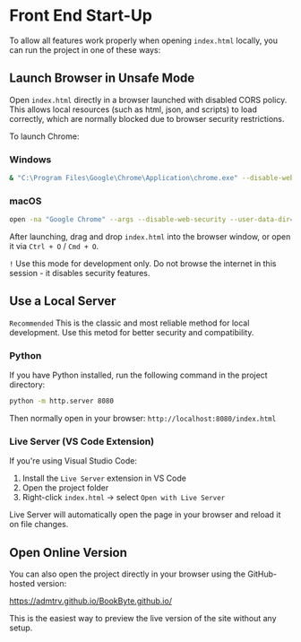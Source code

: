 # Front End Start-Up

To allow all features work properly when opening `index.html` locally, you can run the project in one of these ways:

## Launch Browser in Unsafe Mode

Open `index.html` directly in a browser launched with disabled CORS policy. This allows local resources (such as html, json, and scripts) to load correctly, which are normally blocked due to browser security restrictions.

To launch Chrome:
### Windows

```bash
& "C:\Program Files\Google\Chrome\Application\chrome.exe" --disable-web-security --user-data-dir="C:/ChromeDevSession"
```

### macOS

```bash
open -na "Google Chrome" --args --disable-web-security --user-data-dir="/tmp/ChromeDevSession"
```

After launching, drag and drop `index.html` into the browser window, or open it via `Ctrl + O` / `Cmd + O`.

`!` Use this mode for development only. Do not browse the internet in this session - it disables security features.

## Use a Local Server

`Recommended` This is the classic and most reliable method for local development. Use this metod for better security and compatibility.

### Python

If you have Python installed, run the following command in the project directory:

```bash
python -m http.server 8080
```

Then normally open in your browser: `http://localhost:8080/index.html`

### Live Server (VS Code Extension)

If you're using Visual Studio Code:
1. Install the `Live Server` extension in VS Code
2. Open the project folder
3. Right-click `index.html` -> select `Open with Live Server`

Live Server will automatically open the page in your browser and reload it on file changes.

## Open Online Version
You can also open the project directly in your browser using the GitHub-hosted version:

https://admtrv.github.io/BookByte.github.io/

This is the easiest way to preview the live version of the site without any setup.